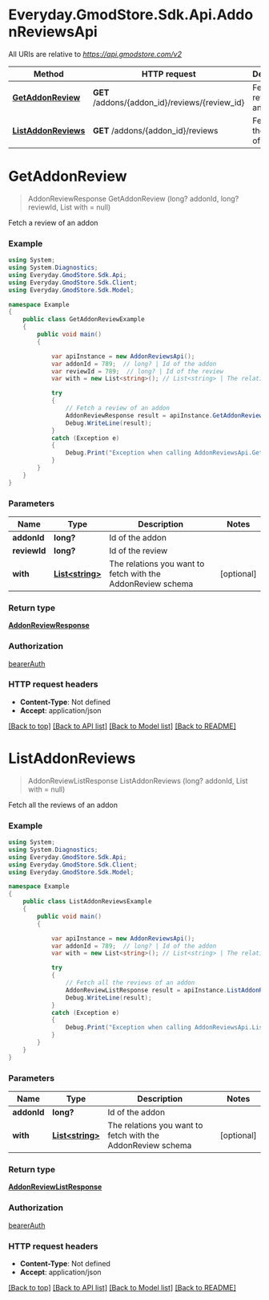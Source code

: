 # Everyday.GmodStore.Sdk.Api.AddonReviewsApi

All URIs are relative to *https://api.gmodstore.com/v2*

Method | HTTP request | Description
------------- | ------------- | -------------
[**GetAddonReview**](AddonReviewsApi.md#getaddonreview) | **GET** /addons/{addon_id}/reviews/{review_id} | Fetch a review of an addon
[**ListAddonReviews**](AddonReviewsApi.md#listaddonreviews) | **GET** /addons/{addon_id}/reviews | Fetch all the reviews of an addon

<a name="getaddonreview"></a>
# **GetAddonReview**
> AddonReviewResponse GetAddonReview (long? addonId, long? reviewId, List<string> with = null)

Fetch a review of an addon

### Example
```csharp
using System;
using System.Diagnostics;
using Everyday.GmodStore.Sdk.Api;
using Everyday.GmodStore.Sdk.Client;
using Everyday.GmodStore.Sdk.Model;

namespace Example
{
    public class GetAddonReviewExample
    {
        public void main()
        {

            var apiInstance = new AddonReviewsApi();
            var addonId = 789;  // long? | Id of the addon
            var reviewId = 789;  // long? | Id of the review
            var with = new List<string>(); // List<string> | The relations you want to fetch with the AddonReview schema (optional) 

            try
            {
                // Fetch a review of an addon
                AddonReviewResponse result = apiInstance.GetAddonReview(addonId, reviewId, with);
                Debug.WriteLine(result);
            }
            catch (Exception e)
            {
                Debug.Print("Exception when calling AddonReviewsApi.GetAddonReview: " + e.Message );
            }
        }
    }
}
```

### Parameters

Name | Type | Description  | Notes
------------- | ------------- | ------------- | -------------
 **addonId** | **long?**| Id of the addon | 
 **reviewId** | **long?**| Id of the review | 
 **with** | [**List&lt;string&gt;**](string.md)| The relations you want to fetch with the AddonReview schema | [optional] 

### Return type

[**AddonReviewResponse**](AddonReviewResponse.md)

### Authorization

[bearerAuth](../README.md#bearerAuth)

### HTTP request headers

 - **Content-Type**: Not defined
 - **Accept**: application/json

[[Back to top]](#) [[Back to API list]](../README.md#documentation-for-api-endpoints) [[Back to Model list]](../README.md#documentation-for-models) [[Back to README]](../README.md)
<a name="listaddonreviews"></a>
# **ListAddonReviews**
> AddonReviewListResponse ListAddonReviews (long? addonId, List<string> with = null)

Fetch all the reviews of an addon

### Example
```csharp
using System;
using System.Diagnostics;
using Everyday.GmodStore.Sdk.Api;
using Everyday.GmodStore.Sdk.Client;
using Everyday.GmodStore.Sdk.Model;

namespace Example
{
    public class ListAddonReviewsExample
    {
        public void main()
        {

            var apiInstance = new AddonReviewsApi();
            var addonId = 789;  // long? | Id of the addon
            var with = new List<string>(); // List<string> | The relations you want to fetch with the AddonReview schema (optional) 

            try
            {
                // Fetch all the reviews of an addon
                AddonReviewListResponse result = apiInstance.ListAddonReviews(addonId, with);
                Debug.WriteLine(result);
            }
            catch (Exception e)
            {
                Debug.Print("Exception when calling AddonReviewsApi.ListAddonReviews: " + e.Message );
            }
        }
    }
}
```

### Parameters

Name | Type | Description  | Notes
------------- | ------------- | ------------- | -------------
 **addonId** | **long?**| Id of the addon | 
 **with** | [**List&lt;string&gt;**](string.md)| The relations you want to fetch with the AddonReview schema | [optional] 

### Return type

[**AddonReviewListResponse**](AddonReviewListResponse.md)

### Authorization

[bearerAuth](../README.md#bearerAuth)

### HTTP request headers

 - **Content-Type**: Not defined
 - **Accept**: application/json

[[Back to top]](#) [[Back to API list]](../README.md#documentation-for-api-endpoints) [[Back to Model list]](../README.md#documentation-for-models) [[Back to README]](../README.md)
